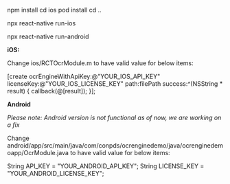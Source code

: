 npm install
cd ios
pod install
cd ..

npx react-native run-ios

npx react-native run-android

**iOS:**

Change ios/RCTOcrModule.m to have valid value for below items:

[create ocrEngineWithApiKey:@"YOUR_IOS_API_KEY" licenseKey:@"YOUR_IOS_LICENSE_KEY" path:filePath success:^(NSString * result) {
    callback(@[result]);
  }];

**Android**

*Please note: Android version is not functional as of now, we are working on a fix*

Change android/app/src/main/java/com/conpds/ocrenginedemo/java/ocrenginedemoapp/OcrModule.java to have valid value for below items:

String API_KEY = "YOUR_ANDROID_API_KEY";
String LICENSE_KEY = "YOUR_ANDROID_LICENSE_KEY";